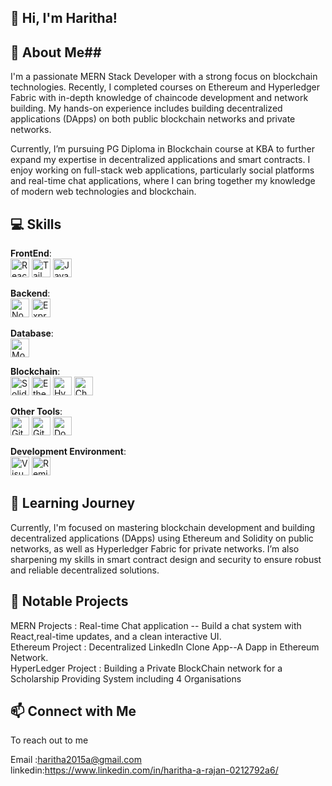 ## 👋 Hi, I'm Haritha! ##

## 🚀 About Me##
I'm a passionate MERN Stack Developer with a strong focus on blockchain technologies. Recently, I completed courses on Ethereum and Hyperledger Fabric with in-depth knowledge of chaincode development and network building. My hands-on experience includes building decentralized applications (DApps) on both public blockchain networks and private networks.

Currently, I’m pursuing PG Diploma in Blockchain  course at KBA to further expand my expertise in decentralized applications and smart contracts. I enjoy working on full-stack web applications, particularly social platforms and real-time chat applications, where I can bring together my knowledge of modern web technologies and blockchain.
## 💻 Skills ##

**FrontEnd**:  
<img src="https://img.shields.io/badge/React-20232A?style=for-the-badge&logo=react&logoColor=61DAFB" alt="React" height="30"/> 
<img src="https://img.shields.io/badge/Tailwind_CSS-38B2AC?style=for-the-badge&logo=tailwind-css&logoColor=white" alt="Tailwind CSS" height="30"/> 
<img src="https://img.shields.io/badge/JavaScript-F7DF1E?style=for-the-badge&logo=javascript&logoColor=black" alt="JavaScript" height="30"/>

**Backend**:  
<img src="https://img.shields.io/badge/Node.js-43853D?style=for-the-badge&logo=node.js&logoColor=white" alt="Node.js" height="30"/>
<img src="https://img.shields.io/badge/Express.js-404D59?style=for-the-badge" alt="Express.js" height="30"/>

**Database**:  
<img src="https://img.shields.io/badge/MongoDB-4EA94B?style=for-the-badge&logo=mongodb&logoColor=white" alt="MongoDB" height="30"/>

**Blockchain**:  
<img src="https://img.shields.io/badge/Solidity-363636?style=for-the-badge&logo=solidity&logoColor=white" alt="Solidity" height="30"/> <img src="https://img.shields.io/badge/Ethereum-3C3C3D?style=for-the-badge&logo=ethereum&logoColor=white" alt="Ethereum" height="30"/> <img src="https://img.shields.io/badge/Hyperledger_Fabric-2F3134?style=for-the-badge&logo=hyperledger&logoColor=white" alt="Hyperledger Fabric" height="30"/> <img src="https://img.shields.io/badge/Chaincode_Development-4285F4?style=for-the-badge&logo=hyperledger&logoColor=white" alt="Chaincode Development" height="30"/>

**Other Tools**:  
<img src="https://img.shields.io/badge/Git-F05032?style=for-the-badge&logo=git&logoColor=white" alt="Git" height="30"/>
<img src="https://img.shields.io/badge/GitHub-181717?style=for-the-badge&logo=github&logoColor=white" alt="GitHub" height="30"/>
<img src="https://img.shields.io/badge/Docker-2496ED?style=for-the-badge&logo=docker&logoColor=white" alt="Docker" height="30"/>



**Development Environment**:  
<img src="https://img.shields.io/badge/Visual_Studio_Code-0078D4?style=for-the-badge&logo=visual%20studio%20code&logoColor=white" alt="Visual Studio Code" height="30"/>
<img src="https://img.shields.io/badge/Remix_IDE-363636?style=for-the-badge&logo=remix&logoColor=white" alt="Remix IDE" height="30"/>

 ## 🌱 Learning Journey ##

Currently, I'm focused on mastering blockchain development and building decentralized applications (DApps) using Ethereum and Solidity on public networks, as well as Hyperledger Fabric for private networks. I’m also sharpening my skills in smart contract design and security to ensure robust and reliable decentralized solutions.

## 🌟 Notable Projects ##
MERN  Projects : Real-time Chat application  -- Build a chat system with React,real-time updates, and a clean interactive UI.<br>
Ethereum  Project  : Decentralized LinkedIn Clone App--A Dapp in Ethereum Network. <br>
HyperLedger  Project : Building a Private BlockChain network for a Scholarship Providing System including 4 Organisations <br>

## 📫 Connect with Me ##

 To reach out to me

Email :haritha2015a@gmail.com<br>
linkedin:https://www.linkedin.com/in/haritha-a-rajan-0212792a6/

